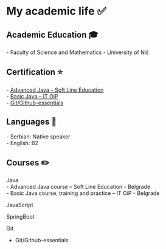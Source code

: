 <h1>My academic life ✅</h1>

<h2>Academic Education 🎓</h2>
-	Faculty of Science and Mathematics - University of Niš

<h2>Certification ⭐</h2>
-	<a href="https://github.com/MickyNM/list-of-courses/blob/main/cerificates/Miroslav%20Nikoli%C4%87%20-%20SoftLine.pdf">Advanced Java – Soft Line Education</a><br>
-	<a href="https://github.com/MickyNM/list-of-courses/blob/main/cerificates/Miroslav%20Nikoli%C4%87%20java.pdf)">Basic Java – IT OiP</a><br>
-	<a href="https://github.com/MickyNM/list-of-courses/blob/main/cerificates/certificate-of-completion-for-git-and-github-essentials.pdf)">Git/Github-essentials</a><br>

<h2>Languages 📍</h2>
- Serbian: Native speaker<br>
- English: B2<br>

<h2>Courses ✏️</h2>
Java<br>
-	Advanced Java course – Soft Line Education - Belgrade<br>
-	Basic Java course, training and practice – IT OiP - Belgrade<br>

JavaScript

SpringBoot

Git
- Git/Github-essentials
